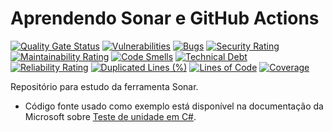 # Aprendendo Sonar e GitHub Actions

[![Quality Gate Status](https://sonarcloud.io/api/project_badges/measure?project=paulofachini_aprendendo-sonar&metric=alert_status)](https://sonarcloud.io/summary/new_code?id=paulofachini_aprendendo-sonar)
[![Vulnerabilities](https://sonarcloud.io/api/project_badges/measure?project=paulofachini_aprendendo-sonar&metric=vulnerabilities)](https://sonarcloud.io/summary/new_code?id=paulofachini_aprendendo-sonar)
[![Bugs](https://sonarcloud.io/api/project_badges/measure?project=paulofachini_aprendendo-sonar&metric=bugs)](https://sonarcloud.io/summary/new_code?id=paulofachini_aprendendo-sonar)
[![Security Rating](https://sonarcloud.io/api/project_badges/measure?project=paulofachini_aprendendo-sonar&metric=security_rating)](https://sonarcloud.io/summary/new_code?id=paulofachini_aprendendo-sonar)
[![Maintainability Rating](https://sonarcloud.io/api/project_badges/measure?project=paulofachini_aprendendo-sonar&metric=sqale_rating)](https://sonarcloud.io/summary/new_code?id=paulofachini_aprendendo-sonar)
[![Code Smells](https://sonarcloud.io/api/project_badges/measure?project=paulofachini_aprendendo-sonar&metric=code_smells)](https://sonarcloud.io/summary/new_code?id=paulofachini_aprendendo-sonar)
[![Technical Debt](https://sonarcloud.io/api/project_badges/measure?project=paulofachini_aprendendo-sonar&metric=sqale_index)](https://sonarcloud.io/summary/new_code?id=paulofachini_aprendendo-sonar)
[![Reliability Rating](https://sonarcloud.io/api/project_badges/measure?project=paulofachini_aprendendo-sonar&metric=reliability_rating)](https://sonarcloud.io/summary/new_code?id=paulofachini_aprendendo-sonar)
[![Duplicated Lines (%)](https://sonarcloud.io/api/project_badges/measure?project=paulofachini_aprendendo-sonar&metric=duplicated_lines_density)](https://sonarcloud.io/summary/new_code?id=paulofachini_aprendendo-sonar)
[![Lines of Code](https://sonarcloud.io/api/project_badges/measure?project=paulofachini_aprendendo-sonar&metric=ncloc)](https://sonarcloud.io/summary/new_code?id=paulofachini_aprendendo-sonar)
[![Coverage](https://sonarcloud.io/api/project_badges/measure?project=paulofachini_aprendendo-sonar&metric=coverage)](https://sonarcloud.io/summary/new_code?id=paulofachini_aprendendo-sonar)

Repositório para estudo da ferramenta Sonar.

* Código fonte usado como exemplo está disponível na documentação da Microsoft sobre [Teste de unidade em C#](https://learn.microsoft.com/pt-br/dotnet/core/testing/unit-testing-with-dotnet-test).
